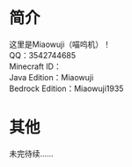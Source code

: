 # 简介
这里是Miaowuji（喵呜机）！  
QQ：3542744685  
Minecraft ID：  
Java Edition：Miaowuji  
Bedrock Edition：Miaowuji1935
# 其他
未完待续……
